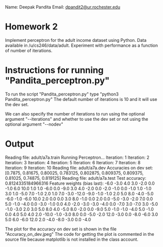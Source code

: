 Name: Deepak Pandita
Email: dpandit2@ur.rochester.edu

Homework 2
=============================================================================================================
Implement perceptron for the adult income dataset using Python. Data available in /u/cs246/data/adult.
Experiment with performance as a function of number of iterations.

Instructions for running "Pandita_perceptron.py"
=============================================================================================================
To run the script "Pandita_perceptron.py" type "python3 Pandita_perceptron.py"
The default number of iterations is 10 and it will use the dev set.

We can also specify the number of iterations to run using the optional argument "--iterations" and
whether to use the dev set or not using the optional argument "--nodev"


Output
=============================================================================================================
Reading file: adult/a7a.train
Running Perceptron...
Iteration: 1
Iteration: 2
Iteration: 3
Iteration: 4
Iteration: 5
Iteration: 6
Iteration: 7
Iteration: 8
Iteration: 9
Iteration: 10
Reading file: adult/a7a.dev
Accuracies on dev set: [0.7875, 0.81675, 0.80025, 0.783125, 0.802875, 0.809375, 0.809375, 0.81025, 0.74875, 0.819125]
Reading file: adult/a7a.test
Test accuracy: 0.8124335184966316
Feature weights (bias last): -6.0 -3.0 4.0 3.0 -2.0 0.0 -1.0 6.0 10.0 1.0 1.0 -6.0 0.0 -9.0 3.0 4.0 -2.0 0.0 -2.0 -1.0 0.0 -1.0 1.0 -1.0 3.0 1.0 -5.0 7.0 -1.0 2.0 1.0 7.0 -3.0 -12.0 -9.0 -1.0 -1.0 2.0 5.0 8.0 -4.0 -5.0 -6.0 -1.0 -6.0 10.0 2.0 0.0 0.0 3.0 8.0 -1.0 0.0 2.0 0.0 -5.0 -3.0 -2.0 7.0 0.0 5.0 -1.0 -4.0 0.0 -3.0 -1.0 0.0 4.0 -2.0 -3.0 -3.0 -4.0 0.0 -7.0 3.0 -7.0 3.0 -5.0 -1.0 -3.0 2.0 3.0 5.0 8.0 4.0 -5.0 8.0 -2.0 0.0 -9.0 5.0 -1.0 -1.0 -4.0 5.0 -1.0 0.0 4.0 5.0 4.0 2.0 -10.0 -1.0 -3.0 8.0 0.0 -5.0 -2.0 12.0 -3.0 0.0 -8.0 -6.0 3.0 5.0 6.0 -6.0 12.0 2.0 -4.0 -8.0 -3.0 0.0 -4.0

The plot for the accuracy on dev set is shown in the file "Accuracy_on_dev.jpeg"
The code for getting the plot is commented in the source file because matplotlib is not installed in the class account.